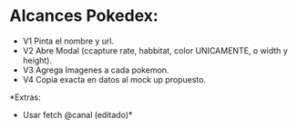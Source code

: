 # Alcances Pokedex:
- V1 Pinta el nombre y url.
- V2 Abre Modal (ccapture rate, habbitat, color UNICAMENTE, o width y height).
- V3 Agrega Imagenes a cada pokemon.
- V4 Copia exacta en datos al mock up propuesto.

*Extras:
- Usar fetch @canal (editado)*
